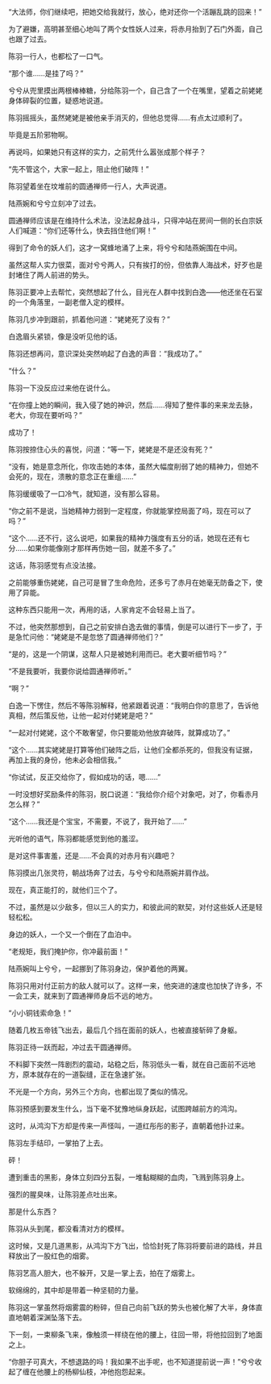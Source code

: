 “大法师，你们继续吧，把她交给我就行，放心，绝对还你一个活蹦乱跳的回来！”

为了避嫌，高明甚至细心地叫了两个女性妖人过来，将赤月抬到了石门外面，自己也跟了过去。

陈羽一行人，也都松了一口气。

“那个谁……是挂了吗？”

兮兮从兜里摸出两根棒棒糖，分给陈羽一个，自己含了一个在嘴里，望着之前姥姥身体碎裂的位置，疑惑地说道。

陈羽摇摇头，虽然姥姥是被他亲手消灭的，但他总觉得……有点太过顺利了。

毕竟是五阶邪物啊。

再说吗，如果她只有这样的实力，之前凭什么嚣张成那个样子？

“先不管这个，大家一起上，阻止他们破阵！”

陈羽望着坐在坟堆前的圆通禅师一行人，大声说道。

陆燕婉和兮兮立刻冲了过去。

圆通禅师应该是在维持什么术法，没法起身战斗，只得冲站在房间一侧的长白宗妖人们喊道：“你们还等什么，快去挡住他们啊！”

得到了命令的妖人们，这才一窝蜂地涌了上来，将兮兮和陆燕婉围在中间。

虽然这帮人实力很菜，面对兮兮两人，只有挨打的份，但依靠人海战术，好歹也是封堵住了两人前进的势头。

陈羽正要冲上去帮忙，突然想起了什么，目光在人群中找到白逸——他还坐在石室的一个角落里，一副老僧入定的模样。

陈羽几步冲到跟前，抓着他问道：“姥姥死了没有？”

白逸眉头紧锁，像是没听见他的话。

陈羽还想再问，意识深处突然响起了白逸的声音：“我成功了。”

“什么？”

陈羽一下没反应过来他在说什么。

“在你撞上她的瞬间，我入侵了她的神识，然后……得知了整件事的来来龙去脉，老大，你现在要听吗？”

成功了！

陈羽按捺住心头的喜悦，问道：“等一下，姥姥是不是还没有死？”

“没有，她是意念所化，你攻击她的本体，虽然大幅度削弱了她的精神力，但她不会死的，现在，溃散的意念正在重组……”

陈羽缓缓吸了一口冷气，就知道，没有那么容易。

“你之前不是说，当她精神力弱到一定程度，你就能掌控局面了吗，现在可以了吗？”

“这个……还不行，这么说吧，如果我的精神力强度有五分的话，她现在还有七分……如果你能像刚才那样再伤她一回，就差不多了。”

这话，陈羽感觉有点没法接。

之前能够重伤姥姥，自己可是冒了生命危险，还多亏了赤月在她毫无防备之下，使用了异能。

这种东西只能用一次，再用的话，人家肯定不会轻易上当了。

不过，他突然那想到，自己之前安排白逸去做的事情，倒是可以进行下一步了，于是急忙问他：“姥姥是不是忽悠了圆通禅师他们？”

“是的，这是一个阴谋，这帮人只是被她利用而已。老大要听细节吗？”

“不是我要听，我要你说给圆通禅师听。”

“啊？”

白逸一下愣住，然后不等陈羽解释，他紧跟着说道：“我明白你的意思了，告诉他真相，然后策反他，让他一起对付姥姥是吧？”

“一起对付姥姥，这个不敢奢望，你只要能劝他放弃破阵，就算成功了。”

“这个……其实姥姥是打算等他们破阵之后，让他们全都杀死的，但我没有证据，再加上我的身份，他未必会相信我。”

“你试试，反正交给你了，假如成功的话，嗯……”

一时没想好奖励条件的陈羽，脱口说道：“我给你介绍个对象吧，对了，你看赤月怎么样？”

“这个……我还是个宝宝，不需要，不说了，我开始了……”

光听他的语气，陈羽都能感觉到他的羞涩。

是对这件事害羞，还是……不会真的对赤月有兴趣吧？

陈羽摸出几张灵符，朝战场奔了过去，与兮兮和陆燕婉并肩作战。

现在，真正能打的，就他们三个了。

不过，虽然是以少敌多，但以三人的实力，和彼此间的默契，对付这些妖人还是轻轻松松。

身边的妖人，一个又一个倒在了血泊中。

“老规矩，我们掩护你，你冲最前面！”

陆燕婉叫上兮兮，一起挪到了陈羽身边，保护着他的两翼。

陈羽只用对付正前方的敌人就可以了。这样一来，他突进的速度也加快了许多，不一会工夫，就来到了圆通禅师身后不远的地方。

“小小铜钱索命急！”

随着几枚五帝钱飞出去，最后几个挡在面前的妖人，也被直接斩碎了身躯。

陈羽正待一跃而起，冲过去干圆通禅师。

不料脚下突然一阵剧烈的震动，站稳之后，陈羽低头一看，就在自己面前不远地方，原本就存在的一道裂缝，正在急速扩张。

不光是一个方向，另外三个方向，也都出现了类似的情况。

陈羽预感到要发生什么，当下毫不犹豫地纵身跃起，试图跨越前方的鸿沟。

这时，从鸿沟下方却是传来一声怪叫，一道红彤彤的影子，直朝着他扑过来。

陈羽左手结印，一掌拍了上去。

砰！

遭到重击的黑影，身体立刻四分五裂，一堆黏糊糊的血肉，飞溅到陈羽身上。

强烈的腥臭味，让陈羽差点吐出来。

那是什么东西？

陈羽从头到尾，都没看清对方的模样。

这时候，又是几道黑影，从鸿沟下方飞出，恰恰封死了陈羽将要前进的路线，并且释放出了一股红色的烟雾。

陈羽艺高人胆大，也不躲开，又是一掌上去，拍在了烟雾上。

软绵绵的，其中却是带着一种坚韧的力量。

陈羽这一掌虽然将烟雾震的粉碎，但自己向前飞跃的势头也被化解了大半，身体直直地朝着深渊坠落下去。

下一刻，一束柳条飞来，像触须一样绕在他的腰上，往回一带，将他拉回到了地面之上。

“你胆子可真大，不想退路的吗！我如果不出手呢，也不知道提前说一声！”兮兮收起了缠在他腰上的杨柳仙枝，冲他抱怨起来。
